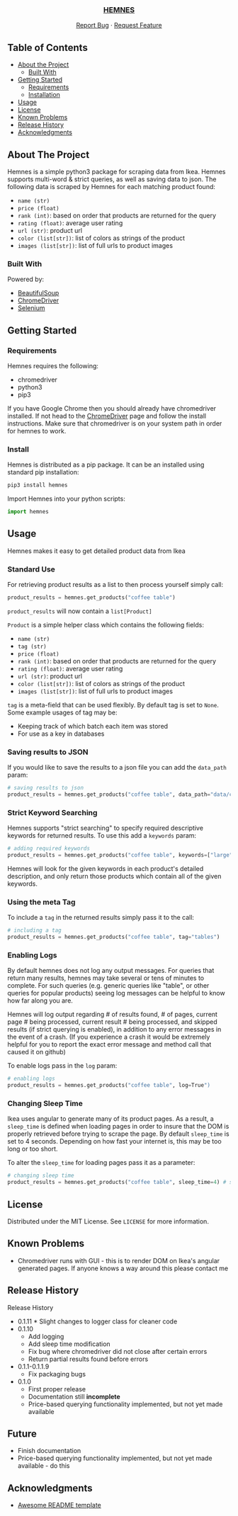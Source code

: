 <!-- HEADER INFORMATION -->
<h3 align="center"><a href="https://pypi.org/project/hemnes/">HEMNES</a></h3>

<p align="center">
    <a href="https://github.com/sayeefrmoyen/hemnes/issues">Report Bug</a>
    ·
    <a href="https://github.com/sayeefrmoyen/hemnes/issues">Request Feature</a>
</p>

<!-- TABLE OF CONTENTS -->
## Table of Contents

* [About the Project](#about-the-project)
  * [Built With](#built-with)
* [Getting Started](#getting-started)
  * [Requirements](#requirements)
  * [Installation](#install)
* [Usage](#usage)
* [License](#license)
* [Known Problems](#problems)
* [Release History](#release-history)
* [Acknowledgments](#acknowledgments)

<!-- ABOUT THE PROJECT -->
## About The Project

Hemnes is a simple python3 package for scraping data from Ikea. Hemnes supports multi-word & strict
queries, as well as saving data to json. The following data is scraped by Hemnes for each matching
product found:

* `name (str)`
* `price (float)`
* `rank (int)`: based on order that products are returned for the query
* `rating (float)`: average user rating
* `url (str)`: product url
* `color (list[str])`: list of colors as strings of the product
* `images (list[str])`: list of full urls to product images

### Built With
Powered by:
* [BeautifulSoup](https://www.crummy.com/software/BeautifulSoup/)
* [ChromeDriver](http://chromedriver.chromium.org/getting-started)
* [Selenium](https://www.seleniumhq.org)

<!-- GETTING STARTED -->
## Getting Started

### Requirements

Hemnes requires the following:

* chromedriver
* python3
* pip3

If you have Google Chrome then you should already have chromedriver installed. If not head to the [ChromeDriver](http://chromedriver.chromium.org/getting-started)
page and follow the install instructions. Make sure that chromedriver is on your system path in order for hemnes to work.

### Install

Hemnes is distributed as a pip package. It can be an installed using standard pip installation:
```sh
pip3 install hemnes
```

Import Hemnes into your python scripts:
```python
import hemnes
```

<!-- USAGE EXAMPLES -->
## Usage

Hemnes makes it easy to get detailed product data from Ikea

### Standard Use

For retrieving product results as a list to then process yourself simply call:
```python
product_results = hemnes.get_products("coffee table")
```

`product_results` will now contain a `list[Product]`

`Product` is a simple helper class which contains the following fields:

* `name (str)`
* `tag (str)`
* `price (float)`
* `rank (int)`: based on order that products are returned for the query
* `rating (float)`: average user rating
* `url (str)`: product url
* `color (list[str])`: list of colors as strings of the product
* `images (list[str])`: list of full urls to product images
	
`tag` is a meta-field that can be used flexibly. By default tag is set to `None`. Some example usages of tag may be:

* Keeping track of which batch each item was stored
* For use as a key in databases

### Saving results to JSON

If you would like to save the results to a json file you can add the `data_path` param:
```python
# saving results to json
product_results = hemnes.get_products("coffee table", data_path="data/coffeetable.json")
```

### Strict Keyword Searching

Hemnes supports "strict searching" to specify required descriptive keywords for returned results. To use this add a `keywords` param:
```python
# adding required keywords
product_results = hemnes.get_products("coffee table", keywords=["large", "wooden"])
```

Hemnes will look for the given keywords in each product's detailed description, and only return those products which contain
all of the given keywords.

### Using the meta Tag

To include a `tag` in the returned results simply pass it to the call:
```python
# including a tag
product_results = hemnes.get_products("coffee table", tag="tables")
```

### Enabling Logs

By default hemnes does not log any output messages. For queries that return many results, hemnes may take several or tens of minutes to complete. For such
queries (e.g. generic queries like "table", or other queries for popular products) seeing log messages can be helpful to know how far along you are.

Hemnes will log output regarding # of results found, # of pages, current page # being processed, current result # being processed, and skipped results
(if strict querying is enabled), in addition to any error messages in the event of a crash. (If you experience a crash it would be extremely helpful for you
to report the exact error message and method call that caused it on github)

To enable logs pass in the `log` param:
```python
# enabling logs
product_results = hemnes.get_products("coffee table", log=True")
```

### Changing Sleep Time

Ikea uses angular to generate many of its product pages. As a result, a `sleep_time` is defined when loading pages in order to
insure that the DOM is properly retrieved before trying to scrape the page. By default `sleep_time` is set to 4 seconds. Depending on
how fast your internet is, this may be too long or too short.

To alter the `sleep_time` for loading pages pass it as a parameter:
```python
# changing sleep time
product_results = hemnes.get_products("coffee table", sleep_time=4) # sleep_time must be an int
```

<!-- LICENSE -->
## License

Distributed under the MIT License. See `LICENSE` for more information.

<!-- Known Problems -->
## Known Problems

* Chromedriver runs with GUI - this is to render DOM on Ikea's angular generated pages. If anyone knows a way around this please contact me

<!-- Release History -->
## Release History
Release History

* 0.1.11
        * Slight changes to logger class for cleaner code
* 0.1.10
	* Add logging
	* Add sleep time modification
	* Fix bug where chromedriver did not close after certain errors
	* Return partial results found before errors
* 0.1.1-0.1.1.9
	* Fix packaging bugs
* 0.1.0
	* First proper release
	* Documentation still **incomplete**
	* Price-based querying functionality implemented, but not yet made available

## Future

* Finish documentation
* Price-based querying functionality implemented, but not yet made available - do this

<!-- Acknowledgments -->
## Acknowledgments

* [Awesome README template](https://github.com/othneildrew/Best-README-Template/blob/master/README.md)